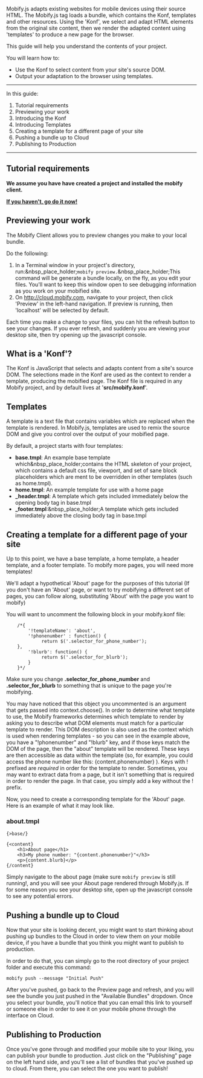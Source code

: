 Mobify.js adapts existing websites for mobile devices using their source HTML.
The Mobify.js tag loads a bundle, which contains the Konf, templates and other
resources. Using the 'Konf', we select and adapt HTML elements from the
original site content, then we render the adapted content using 'templates' to
produce a new page for the browser.

This guide will help you understand the contents of your project.

  
You will learn how to:

  * Use the Konf to select content from your site's source DOM.
  * Output your adaptation to the browser using templates.

* * *

In this guide:

  1. Tutorial requirements
  2. Previewing your work
  3. Introducing the Konf
  4. Introducing Templates
  5. Creating a template for a different page of your site
  6. Pushing a bundle up to Cloud
  7. Publishing to Production


* * *

##  Tutorial requirements

**We assume you have have created a project and installed the mobify client.**

**[If you haven't, go do it now!](http://portal.mobify.com/projects/new/)**

##  Previewing your work

The Mobify Client allows you to preview changes you make to your local bundle.

Do the following:

  1. In a Terminal window in your project's directory, run:&nbsp_place_holder;`mobify preview.`&nbsp_place_holder;This command will be generate a bundle locally, on the fly, as you edit your files. You'll want to keep this window open to see debugging information as you work on your mobified site.
  2. On http://cloud.mobify.com, navigate to your project, then click 'Preview' in the left-hand navigation. If preview is running, then 'localhost' will be selected by default.

Each time you make a change to your files, you can hit the refresh button to
see your changes. If you ever refresh, and suddenly you are viewing your
desktop site, then try opening up the javascript console.

##  What is a 'Konf'?

The Konf is JavaScript that selects and adapts content from a site's source
DOM. The selections made in the Konf are used as the context to render a
template, producing the mobified page. The Konf file is required in any Mobify
project, and by default lives at '**src/mobify.konf**'.

##  Templates

A template is a text file that contains variables which are replaced when the
template is rendered. In Mobify.js, templates are used to remix the source DOM
and give you control over the output of your mobified page.

By default, a project starts with four templates:

  * **base.tmpl**: An example base template which&nbsp_place_holder;contains the HTML skeleton of your project, which contains a default css file, viewport, and set of sane block placeholders which are ment to be overridden in other templates (such as home.tmpl).
  * **home.tmpl**: An example template for use with a home page
  * **_header.tmpl**: A template which gets included immediately below the opening body tag in base.tmpl
  * **_footer.tmpl**:&nbsp_place_holder;A template which gets included immediately above the closing body tag in base.tmpl


##  Creating a template for a different page of your site

Up to this point, we have a base template, a home template, a header template,
and a footer template. To mobify more pages, you will need more templates!

  
We'll adapt a hypothetical 'About' page for the purposes of this tutorial (If
you don't have an 'About' page, or want to try mobifying a different set of
pages, you can follow along, substituting 'About' with the page you want to
mobify)

You will want to uncomment the following block in your mobify.konf file:

    
    
    	/*{
            '!templateName': 'about',
            '!phonenumber' : function() {
                 return $('.selector_for_phone_number');
    	},
            '!blurb': function() {
                 return $('.selector_for_blurb');
            }
        }*/
    

Make sure you change **.selector_for_phone_number** and
**.selector_for_blurb** to something that is unique to the page you're
mobifying.

  
You may have noticed that this object you uncommented is an argument that gets
passed into context.choose(). In order to determine what template to use, the
Mobify frameworks determines which template to render by asking you to
describe what DOM elements must match for a particular template to render.
This DOM description is also used as the context which is used when rendering
templates - so you can see in the example above, you have a
"!phonenumber" and "!blurb" key, and if those keys match the DOM of the page,
then the "about" template will be rendered. These keys are then accessible as
data within the template (so, for example, you could access the phone number
like this: {content.phonenumber} ). Keys with ! prefixed are
_required_ in order for the template to render. Sometimes,
you may want to extract data from a page, but it isn't something that is
required in order to render the page. In that case, you simply add a key
without the ! prefix.

Now, you need to create a corresponding template for the 'About' page. Here is
an example of what it may look like.

### about.tmpl
    
    {>base/}
    
    {<content}
        <h1>About page</h1>
        <h3>My phone number: "{content.phonenumber}"</h3>
        <p>{content.blurb}</p>
    {/content}

Simply navigate to the about page (make sure `mobify preview` is still
running!, and you will see your About page rendered through Mobify.js. If for
some reason you see your desktop site, open up the javascript console to see
any potential errors.

## Pushing a bundle up to Cloud

Now that your site is looking decent, you might want to start thinking about 
pushing up bundles to the Cloud in order to view them on your mobile device, if you
have a bundle that you think you might want to publish to production.

In order to do that, you can simply go to the root directory of your project folder
and execute this command:

    mobify push --message "Initial Push"
    
After you've pushed, go back to the Preview page and refresh, and you will see the bundle
you just pushed in the "Available Bundles" dropdown. Once you select your bundle,
you'll notice that you can email this link to yourself or someone else in order to 
see it on your mobile phone through the interface on Cloud.

## Publishing to Production

Once you've gone through and modified your mobile site to your liking, you can publish your
bundle to production. Just click on the "Publishing" page on the left hand side, and you'll
see a list of bundles that you've pushed up to cloud. From there, you can select the one
you want to publish!
